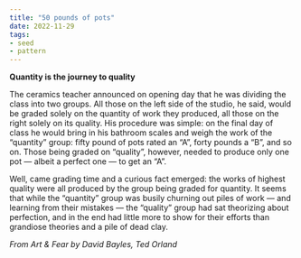 ```yaml
---
title: "50 pounds of pots"
date: 2022-11-29
tags:
- seed
- pattern
---
```


**Quantity is the journey to quality**

The ceramics teacher announced on opening day that he was dividing the class into two groups. All those on the left side of the studio, he said, would be graded solely on the quantity of work they produced, all those on the right solely on its quality. His procedure was simple: on the final day of class he would bring in his bathroom scales and weigh the work of the “quantity” group: fifty pound of pots rated an “A”, forty pounds a “B”, and so on. Those being graded on “quality”, however, needed to produce only one pot — albeit a perfect one — to get an “A”.

Well, came grading time and a curious fact emerged: the works of highest quality were all produced by the group being graded for quantity. It seems that while the “quantity” group was busily churning out piles of work — and learning from their mistakes — the “quality” group had sat theorizing about perfection, and in the end had little more to show for their efforts than grandiose theories and a pile of dead clay.

*From Art & Fear by David Bayles, Ted Orland*